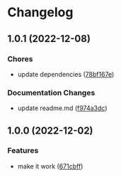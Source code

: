 # Changelog

## 1.0.1 (2022-12-08)

### Chores

* update dependencies ([78bf167e](https://github.com/IvanSolomakhin/auto-merge-labeled/commit/78bf167e8d5b560e14fffd92c603b05c96325a16))

### Documentation Changes

* update readme.md ([f974a3dc](https://github.com/IvanSolomakhin/auto-merge-labeled/commit/f974a3dc7e9ce65f578bd98c3deeb478d8916a94))

## 1.0.0 (2022-12-02)

### Features

* make it work ([671cbff](https://github.com/isolomak/auto-merge-labeled/commit/671cbff2cf7a47535de81d8bca4fad3185499ca2))

